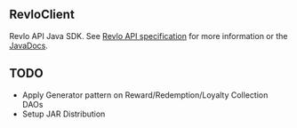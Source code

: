 RevloClient
--

Revlo API Java SDK. See [Revlo API specification](https://github.com/teamrevlo/revloapi) for more information or the 
[JavaDocs](https://scottnguyen.github.io/revlo-java-client/).

TODO
--

* Apply Generator pattern on Reward/Redemption/Loyalty Collection DAOs
* Setup JAR Distribution
